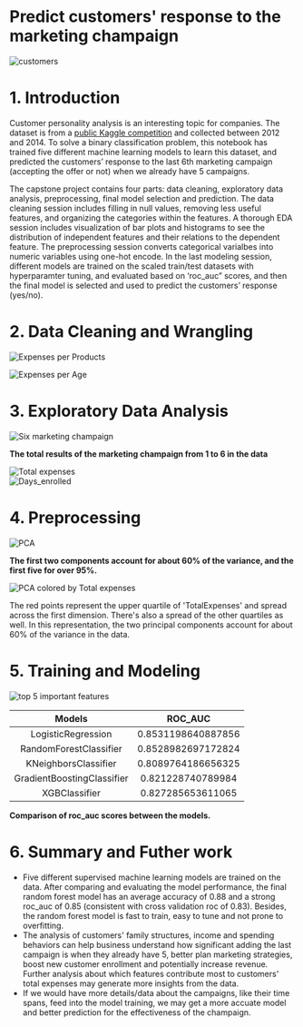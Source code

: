 
Predict customers' response to the marketing champaign
======================================================
  
![customers](./images/shopping.jpg)
# 1. Introduction


Customer personality analysis is an interesting topic for companies. The dataset is from a [public Kaggle competition](https://www.kaggle.com/datasets/imakash3011/customer-personality-analysis) and collected between 2012 and 2014. To solve a binary classification problem, this notebook has trained five different machine learning models to learn this dataset, and predicted the customers’ response to the last 6th marketing campaign (accepting the offer or not) when we already have 5 campaigns.



The capstone project contains four parts: data cleaning, exploratory data analysis, preprocessing, final model selection and prediction. The data cleaning session includes filling in null values, removing less useful features, and organizing the categories within the features. A thorough EDA session includes visualization of bar plots and histograms to see the distribution of independent features and their relations to the dependent feature. The preprocessing session converts categorical varialbes into numeric variables using one-hot encode. In the last modeling session, different models are trained on the scaled train/test datasets with hyperparamter tuning, and evaluated based on ‘roc_auc” scores, and then the final model is selected and used to predict the customers’ response (yes/no).

# 2. Data Cleaning and Wrangling

  
![Expenses per Products](./images/expenses.jpg)  

![Expenses per Age](./images/expenses2.jpg)

# 3. Exploratory Data Analysis

  
![Six marketing champaign](./images/campaign.jpg)

**The total results of the marketing champaign from 1 to 6 in the data**
  
![Total expenses](./images/total_expenses1.jpg)  
![Days_enrolled](./images/days_enrolled.jpg)  


# 4. Preprocessing 
  

![PCA](./images/pca.jpg)

**The first two components account for about 60% of the variance, and the first five for over 95%.**   
  
![PCA colored by Total expenses](./images/pca2.jpg)

The red points represent the upper quartile of 'TotalExpenses' and spread across the first dimension. There's also a spread of the other quartiles as well. In this representation, the two principal components account for about 60% of the variance in the data.  

# 5. Training and Modeling



![top 5 important features](./images/important_features.jpg)


 
|Models|ROC_AUC|
| :---: | :---: |
|LogisticRegression|0.8531198640887856|
|RandomForestClassifier|0.8528982697172824|
|KNeighborsClassifier|0.8089764186656325|
|GradientBoostingClassifier|0.821228740789984|
|XGBClassifier|0.827285653611065|

**Comparison of roc_auc scores between the models.**  

# 6. Summary and Futher work


 - Five different supervised machine learning models are trained on the data. After comparing and evaluating the model performance, the final random forest model has an average accuracy of 0.88 and a strong roc_auc of 0.85 (consistent with cross validation roc of 0.83). Besides, the random forest model is fast to train, easy to tune and not prone to overfitting.
 - The analysis of customers' family structures, income and spending behaviors can help business understand how significant adding the last campaign is when they already have 5, better plan marketing strategies, boost new customer enrollment and potentially increase revenue. Further analysis about which features contribute most to customers' total expenses may generate more insights from the data.
 - If we would have more details/data about the campaigns, like their time spans, feed into the model training, we may get a more accuate model and better prediction for the effectiveness of the champaign.
